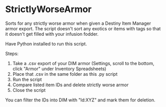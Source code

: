# StrictlyWorseArmor
Sorts for any strictly worse armor when given a Destiny Item Manager armor export. The script doesn't sort any exotics or items with tags so that it doesn't get filled with your infusion fodder.

Have Python installed to run this script.

Steps:
1. Take a .csv export of your DIM armor (Settings, scroll to the bottom, click "Armor" under Inventory Spreadsheets)
2. Place that .csv in the same folder as this .py script
3. Run the script
4. Compare listed item IDs and delete strictly worse armor
5. Close the script

You can filter the IDs into DIM with "Id:XYZ" and mark them for deletion.
